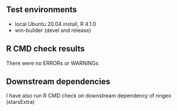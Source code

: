 ## Test environments
* local Ubuntu 20.04 install, R 4.1.0
* win-builder (devel and release)

## R CMD check results
There were no ERRORs or WARNINGs

## Downstream dependencies
I have also run R CMD check on downstream dependency of nngeo (starsExtra)